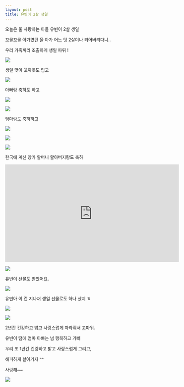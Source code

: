 ```yaml
---
layout: post
title: 유빈이 2살 생일
---
```



오늘은 울 사랑하는 아들 유빈이 2살 생일

꼬물꼬물 아가였던 울 아가 어느 덧 2살이나 되어버리다니..

우리 가족끼리 조촐하게 생일 파뤼 !

![](https://dl.dropboxusercontent.com/u/9792864/150703%20%EC%9C%A0%EB%B9%88%EC%9D%B4%202%EC%82%B4%20%EC%83%9D%EC%9D%BC/DSC04090.JPG)

생일 맞이 꼬까옷도 입고 

![](https://dl.dropboxusercontent.com/u/9792864/150703%20%EC%9C%A0%EB%B9%88%EC%9D%B4%202%EC%82%B4%20%EC%83%9D%EC%9D%BC/DSC04091.JPG)

아빠랑 축하도 하고

![](https://dl.dropboxusercontent.com/u/9792864/150703%20%EC%9C%A0%EB%B9%88%EC%9D%B4%202%EC%82%B4%20%EC%83%9D%EC%9D%BC/DSC04092.JPG)


![](https://dl.dropboxusercontent.com/u/9792864/150703%20%EC%9C%A0%EB%B9%88%EC%9D%B4%202%EC%82%B4%20%EC%83%9D%EC%9D%BC/DSC04093.JPG)

엄마랑도 축하하고

![](https://dl.dropboxusercontent.com/u/9792864/150703%20%EC%9C%A0%EB%B9%88%EC%9D%B4%202%EC%82%B4%20%EC%83%9D%EC%9D%BC/DSC04094.JPG)


![](https://dl.dropboxusercontent.com/u/9792864/150703%20%EC%9C%A0%EB%B9%88%EC%9D%B4%202%EC%82%B4%20%EC%83%9D%EC%9D%BC/DSC04095.JPG)


![](https://dl.dropboxusercontent.com/u/9792864/150703%20%EC%9C%A0%EB%B9%88%EC%9D%B4%202%EC%82%B4%20%EC%83%9D%EC%9D%BC/DSC04096.JPG)

한국에 계신 양가 할머니 할아버지랑도 축하

<iframe width="560" height="315" src="https://www.youtube.com/embed/jLXNv1rrLi0" frameborder="0" allowfullscreen></iframe>

![](https://dl.dropboxusercontent.com/u/9792864/150703%20%EC%9C%A0%EB%B9%88%EC%9D%B4%202%EC%82%B4%20%EC%83%9D%EC%9D%BC/DSC04101.JPG)

유빈이 선물도 받았어요.

![](https://dl.dropboxusercontent.com/u/9792864/150703%20%EC%9C%A0%EB%B9%88%EC%9D%B4%202%EC%82%B4%20%EC%83%9D%EC%9D%BC/DSC04103.JPG)

유빈아 이 건 지나꺼 생일 선물로도 하나 샀지 ㅎ

![](https://dl.dropboxusercontent.com/u/9792864/150703%20%EC%9C%A0%EB%B9%88%EC%9D%B4%202%EC%82%B4%20%EC%83%9D%EC%9D%BC/DSC04099.JPG)


![](https://dl.dropboxusercontent.com/u/9792864/150703%20%EC%9C%A0%EB%B9%88%EC%9D%B4%202%EC%82%B4%20%EC%83%9D%EC%9D%BC/DSC04100.JPG)


2년간 건강하고 밝고 사랑스럽게 자라줘서 고마워.

유빈이 땜에 엄마 아빠는 넘 행복하고 기뻐

우리 또 1년간 건강하고 밝고 사랑스럽게 그리고,

해피하게 살아가자 ^^

사랑해~~

![](http://www.najumary.or.kr/board/data/naver/20141003/17895493_1412271614_1698.gif)